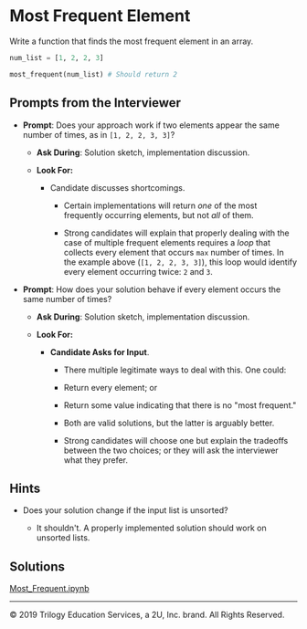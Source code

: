 # Most Frequent Element

Write a function that finds the most frequent element in an array.

```python
num_list = [1, 2, 2, 3]

most_frequent(num_list) # Should return 2
```

## Prompts from the Interviewer

* **Prompt**: Does your approach work if two elements appear the same number of times, as in `[1, 2, 2, 3, 3]`?

  * **Ask During**: Solution sketch, implementation discussion.

  * **Look For:**

    * Candidate discusses shortcomings.

      * Certain implementations will return _one_ of the most frequently occurring elements, but not _all_ of them.

      * Strong candidates will explain that properly dealing with the case of multiple frequent elements requires a _loop_ that collects every element that occurs `max` number of times. In the example above (`[1, 2, 2, 3, 3]`), this loop would identify every element occurring twice: `2` and `3`.

* **Prompt**: How does your solution behave if every element occurs the same number of times?

  * **Ask During**: Solution sketch, implementation discussion.

  * **Look For:**

    * **Candidate Asks for Input**.

      * There multiple legitimate ways to deal with this. One could:

      * Return every element; or

      * Return some value indicating that there is no "most frequent."

      * Both are valid solutions, but the latter is arguably better.

      * Strong candidates will choose one but explain the tradeoffs between the two choices; or they will ask the interviewer what they prefer.

## Hints

* Does your solution change if the input list is unsorted?

  * It shouldn't. A properly implemented solution should work on unsorted lists.

## Solutions

[Most_Frequent.ipynb](Solved/Most_Frequent.ipynb)

---

© 2019 Trilogy Education Services, a 2U, Inc. brand. All Rights Reserved.
